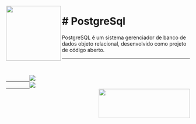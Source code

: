 <p><img src="https://user-images.githubusercontent.com/63436406/128038160-2fd83180-b4e8-4238-a1db-7acd44629f80.png" align="left" height="150px" width="150px">
      <h1># PostgreSql</h1> 
      PostgreSQL é um sistema gerenciador de banco de dados objeto relacional, 
      desenvolvido como projeto de código aberto.
</p>      

---

  <br>
      <code><a href="https:/discord.com">
         <img src="https://img.shields.io/badge/Léo Albergaria%20-%237289DA.svg?&style=for-the-badge&logo=discord&logoColor=white" /></a></code>
      <code><a href="https://www.linkedin.com/in/adm-leo-albergaria/">
         <img src="https://img.shields.io/badge/linkedin%20-%230077B5.svg?&style=for-the-badge&logo=linkedin&logoColor=white" /></a></code>
  <br>     

  <a href="https://www.digitalinnovation.one/">
     <img src="https://user-images.githubusercontent.com/63436406/127776292-9ec4809a-1137-4dc8-b493-7de0186fd55c.png" align="right" height="80px" width="250px" ></a>

